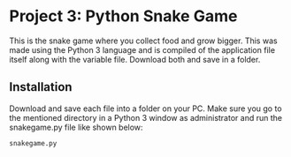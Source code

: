 # Project 3: Python Snake Game

This is the snake game where you collect food and grow bigger. This was made using the Python 3 language and is compiled of the application file itself along with the variable file. Download both and save in a folder.

## Installation

Download and save each file into a folder on your PC.
Make sure you go to the mentioned directory in a Python 3 window as administrator and run the snakegame.py file like shown below:
```python
snakegame.py
```
